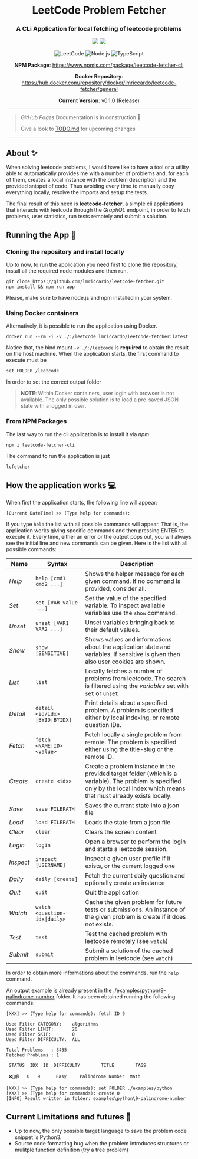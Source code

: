 <h1 align="center">LeetCode Problem Fetcher</h1>
<div align="center">

### A CLi Application for local fetching of leetcode problems

<img src="https://img.shields.io/badge/License-MIT-green.svg"/>
<img src="https://img.shields.io/npm/v/npm.svg?logo=nodedotjs"/>

![LeetCode](https://img.shields.io/badge/LeetCode-000000?style=for-the-badge&logo=LeetCode&logoColor=#d16c06)
![Node.js](https://img.shields.io/badge/Node.js-%2320232a?style=for-the-badge&logo=node.js&logoColor=43853D)
![TypeScript](https://img.shields.io/badge/typetscript-%2320232a.svg?style=for-the-badge&logo=typescript&logoColor=%fff)

<p><strong>NPM Package</strong>: <a href="https://www.npmjs.com/package/leetcode-fetcher-cli">https://www.npmjs.com/package/leetcode-fetcher-cli</a></p>
<p><strong>Docker Repository</strong>: <a href="https://hub.docker.com/repository/docker/lmriccardo/leetcode-fetcher/general">https://hub.docker.com/repository/docker/lmriccardo/leetcode-fetcher/general</a></p>

<p><strong>Current Version</strong>: v0.1.0 (Release)</p>

</div>

---

> _GitHub Pages_ Documentation is in construction 👷
>
> Give a look to [TODO.md](./TODO.md) for upcoming changes

---

## About ✨

When solving leetcode problems, I would have like to have a tool or a utility able to automatically provides me with a number of problems and, for each of them, creates a local instance with the problem description and the provided snippet of code. Thus avoiding every time to manually copy everything locally, resolve the imports and setup the tests.

The final result of this need is **leetcode-fetcher**, a simple cli applications that interacts with leetcode through the *GraphQL* endpoint, in order to fetch problems, user statistics, run tests remotely and submit a solution.

## Running the App 🚀

### Cloning the repository and install locally

Up to now, to run the application you need first to clone the repository, install all the required node modules and then run. 

```
git clone https://github.com/lmriccardo/leetcode-fetcher.git
npm install && npm run app
```

Please, make sure to have node.js and npm installed in your system.

### Using Docker containers

Alternatively, it is possible to run the application using Docker.

```
docker run --rm -i -v ./:/leetcode lmriccardo/leetcode-fetcher:latest
```

Notice that, the bind mount `-v ./:/leetcode` is **required** to obtain the result on the host machine. When the application starts, the first command to execute must be

```
set FOLDER /leetcode
```

In order to set the correct output folder

> **NOTE**: Within Docker containers, user login with browser is not available. The only possible solution is to
> load a pre-saved JSON state with a logged in user. 

### From NPM Packages

The last way to run the cli application is to install it via *npm*

```
npm i leetcode-fetcher-cli
```

The command to run the application is just 

```
lcfetcher
```

## How the application works 💻

When first the application starts, the following line will appear:

```
[Current DateTime] >> (Type help for commands): 
```

If you type `help` the list with all possible commands will appear. That is, the application works giving specific commands and then pressing ENTER to execute it. Every time, either an error or the output pops out, you will always see the initial line and new commands can be given. Here is the list with all possible commands:

| **Name**  | **Syntax**                      | **Description**                                                                                                                                                               |
|-----------|---------------------------------|-------------------------------------------------------------------------------------------------------------------------------------------------------------------------------|
| _Help_    | `help [cmd1 cmd2 ...]`          | Shows the helper message for each given command. If no command is provided, consider all.                                                                                     |
| _Set_     | `set [VAR value ...]`           | Set the value of the specified variable. To inspect available variables use the `show` command.                                                                               |
| _Unset_   | `unset [VAR1 VAR2 ...]`         | Unset variables bringing back to their default values.                                                                                                                        |
| _Show_    | `show [SENSITIVE]`              | Shows values and informations about the application state and variables. If sensitive is given then also user cookies are shown.                                              |
| _List_    | `list`                          | Locally fetches a number of problems from leetcode. The search is filtered using the _variables_ set with `set` or `unset`                                                    |
| _Detail_  | `detail <id/idx> [BYID\|BYIDX]` | Print details about a specified problem. A problem is specified either by local indexing, or remote question IDs.                                                             |
| _Fetch_   | `fetch <NAME\|ID> <value>`      | Fetch locally a single problem from remote. The problem is specified either using the title-slug or the remote ID.                                                            |
| _Create_  | `create <idx>`                  | Create a problem instance in the provided target folder (which is a variable). The problem is specified only by the local index which means that must already exists locally. |
| _Save_    | `save FILEPATH`                 | Saves the current state into a json file                                                                                                                                      |
| _Load_    | `load FILEPATH`                 | Loads the state from a json file                                                                                                                                              |
| _Clear_   | `clear`                         | Clears the screen content                                                                                                                                                     |
| _Login_   | `login`                         | Open a browser to perform the login and starts a leetcode session.                                                                                                            |
| _Inspect_ | `inspect [USERNAME]`            | Inspect a given user profile if it exists, or the current logged one                                                                                                          |
| _Daily_   | `daily [create]`                | Fetch the current daily question and optionally create an instance                                                                                                            |
| _Quit_    | `quit`                          | Quit the application                                                                                                                                                          |
| _Watch_   | `watch <question-idx\|daily>`   | Cache the given problem for future tests or submissions. An instance of the given problem is create if it does not exists.                                                    |
| _Test_    | `test`                          | Test the cached problem with leetcode remotely (see `watch`)                                                                                                                  |
| _Submit_  | `submit`                        | Submit a solution of the cached problem in leetcode (see `watch`)                                                                                                             |

In order to obtain more informations about the commands, run the `help` command.

An output example is already present in the <a href="./examples/python/9-palindrome-number">./examples/python/9-palindrome-number</a> folder. It has been obtained running the following commands:

```
[XXX] >> (Type help for commands): fetch ID 9

Used Filter CATEGORY:    algorithms
Used Filter LIMIT:       20
Used Filter SKIP:        0
Used Filter DIFFICULTY:  ALL

Total Problems   : 3435
Fetched Problems : 1

 STATUS  IDX  ID  DIFFICULTY        TITLE        TAGS

 ❌🙉📹   0   9      Easy     Palindrome Number  Math

[XXX] >> (Type help for commands): set FOLDER ./examples/python
[XXX] >> (Type help for commands): create 0
[INFO] Result written in folder: examples\python\9-palindrome-number
```

## Current Limitations and futures 🚧

- Up to now, the only possible target language to save the problem code snippet is Python3. 
- Source code formatting bug when the problem introduces structures or mulitple function definition (try a tree problem)